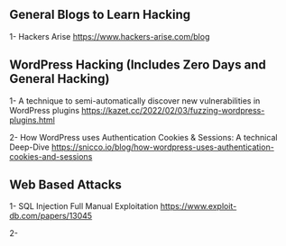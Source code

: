 ## General Blogs to Learn Hacking

1- Hackers Arise
https://www.hackers-arise.com/blog

## WordPress Hacking (Includes Zero Days and General Hacking)

1- A technique to semi-automatically discover new vulnerabilities in WordPress plugins
https://kazet.cc/2022/02/03/fuzzing-wordpress-plugins.html

2- How WordPress uses Authentication Cookies & Sessions: A technical Deep-Dive 
https://snicco.io/blog/how-wordpress-uses-authentication-cookies-and-sessions

## Web Based Attacks

1- SQL Injection Full Manual Exploitation
https://www.exploit-db.com/papers/13045

2- 
